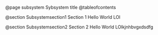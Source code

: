 @page subsystem Sybsystem title	
@tableofcontents

@section Subsystemsection1 Section 1
Hello World LOl

@section Subsystemsection2 Section 2
Hello World LOlkjnhbvgxdsdfg